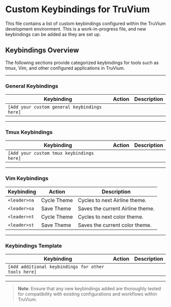 # Custom Keybindings for TruVium

This file contains a list of custom keybindings configured within the TruVium development environment. This is a work-in-progress file, and new keybindings can be added as they are set up.

## Keybindings Overview

The following sections provide categorized keybindings for tools such as tmux, Vim, and other configured applications in TruVium.

---

### General Keybindings
| Keybinding | Action | Description |
|------------|--------|-------------|
| `[Add your custom general keybindings here]` | | |

---

### Tmux Keybindings

| Keybinding | Action | Description |
|------------|--------|-------------|
| `[Add your custom tmux keybindings here]` | | |

---

### Vim Keybindings

| Keybinding | Action       | Description                                     |
|------------|--------------|-------------------------------------------------|
| `<leader>na`        | Cycle Theme  | Cycles to next Airline theme.    |
| `<leader>sa` | Save Theme   | Saves the current Airline theme.          |
| `<leader>nt`        | Cycle Theme  | Cycles to next color theme.    |
| `<leader>st`    | Save Theme   | Saves the current color theme.  |

---

### <Program Name> Keybindings Template

| Keybinding | Action | Description |
|------------|--------|-------------|
| `[Add additional keybindings for other tools here]` | | |

---

> **Note**: Ensure that any new keybindings added are thoroughly tested for compatibility with existing configurations and workflows within TruVium.
